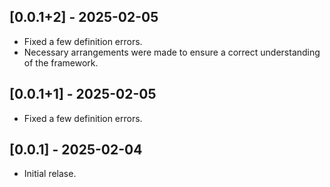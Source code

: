## [0.0.1+2] - 2025-02-05
* Fixed a few definition errors.
* Necessary arrangements were made to ensure a correct understanding of the framework.

## [0.0.1+1] - 2025-02-05
* Fixed a few definition errors.

## [0.0.1] - 2025-02-04
* Initial relase.
